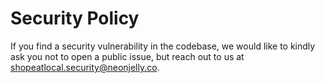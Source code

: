 # Security Policy

If you find a security vulnerability in the codebase, we would like to kindly ask you not to open a public issue, but reach out to us at shopeatlocal.security@neonjelly.co.
